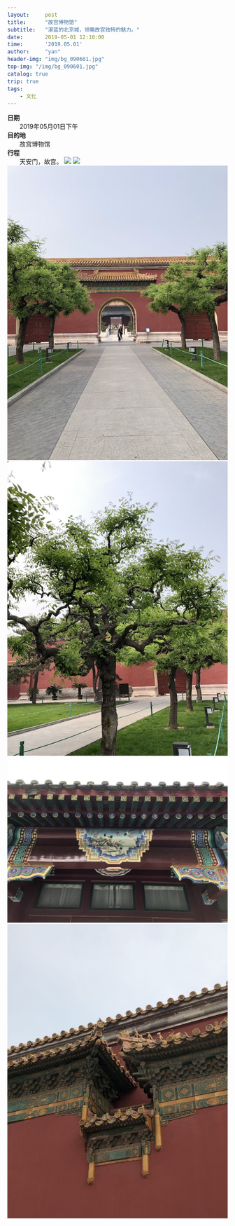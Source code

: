 ```yaml
---
layout:     post
title:      "故宫博物馆"
subtitle:   "湛蓝的北京城，领略故宫独特的魅力。"
date:       2019-05-01 12:10:00
time:       '2019.05.01'
author:     "yan"
header-img: "img/bg_090601.jpg"
top-img: "/img/bg_090601.jpg"
catalog: true
trip: true
tags:
    - 文化
---
```

**日期**  
&emsp;&emsp;2019年05月01日下午<br>
**目的地**  
&emsp;&emsp;故宫博物馆<br>
**行程**  
&emsp;&emsp;天安门，故宫。
<img src="/img/20190501001.JPG">
<img src="/img/20190501002.JPG">
<img src="/img/20190501003.JPG">
<img src="/img/20190501004.JPG">
<img src="/img/20190501005.JPG">
<img src="/img/20190501006.JPG">